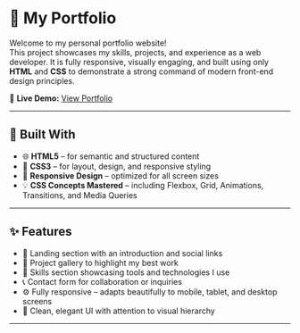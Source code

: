 # 💼 My Portfolio

Welcome to my personal portfolio website!  
This project showcases my skills, projects, and experience as a web developer. It is fully responsive, visually engaging, and built using only **HTML** and **CSS** to demonstrate a strong command of modern front-end design principles.

🔗 **Live Demo:** [View Portfolio](https://uddipta7.github.io/My-Portfolio/)

---

## 🧰 Built With

- 🌐 **HTML5** – for semantic and structured content  
- 🎨 **CSS3** – for layout, design, and responsive styling  
- 📱 **Responsive Design** – optimized for all screen sizes  
- 💡 **CSS Concepts Mastered** – including Flexbox, Grid, Animations, Transitions, and Media Queries

---

## ✨ Features

- 👋 Landing section with an introduction and social links  
- 📂 Project gallery to highlight my best work  
- 🧠 Skills section showcasing tools and technologies I use  
- 📞 Contact form for collaboration or inquiries  
- ⚙️ Fully responsive – adapts beautifully to mobile, tablet, and desktop screens  
- 💎 Clean, elegant UI with attention to visual hierarchy

---
